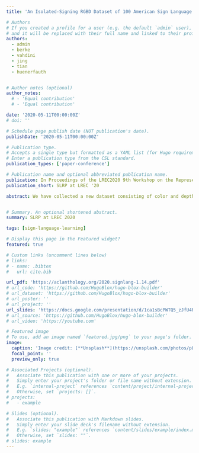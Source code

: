 ```yaml
---
title: 'An Isolated-Signing RGBD Dataset of 100 American Sign Language Signs Produced by Fluent ASL Signers'

# Authors
# If you created a profile for a user (e.g. the default `admin` user), write the username (folder name) here
# and it will be replaced with their full name and linked to their profile.
authors:
  - admin
  - berke
  - vahdini
  - jing
  - tian
  - huenerfauth


# Author notes (optional)
author_notes:
  # - 'Equal contribution'
  # - 'Equal contribution'

date: '2020-05-11T00:00:00Z'
# doi: ''

# Schedule page publish date (NOT publication's date).
publishDate: '2020-05-11T00:00:00Z'

# Publication type.
# Accepts a single type but formatted as a YAML list (for Hugo requirements).
# Enter a publication type from the CSL standard.
publication_types: ['paper-conference']

# Publication name and optional abbreviated publication name.
publication: In Proceedings of the LREC2020 9th Workshop on the Representation and Processing of Sign Languages (SLRP at LREC 2020)
publication_short: SLRP at LREC '20

abstract: We have collected a new dataset consisting of color and depth videos of fluent American Sign Language (ASL) signers performing sequences of 100 ASL signs from a Kinect v2 sensor. This directed dataset had originally been collected as part of an ongoing collaborative project, to aid in the development of a sign-recognition system for identifying occurrences of these 100 signs in video. The set of words consist of vocabulary items that would commonly be learned in a first-year ASL course offered at a university, although the specific set of signs selected for inclusion in the dataset had been motivated by project-related factors. Given increasing interest among sign-recognition and other computer-vision researchers in red-green-blue-depth (RBGD) video, we release this dataset for use by the research community. In addition to the RGB video files, we share depth and HD face data as well as additional features of face, hands, and body produced through post-processing of this data.


# Summary. An optional shortened abstract.
summary: SLRP at LREC 2020

tags: [sign-language-learning]

# Display this page in the Featured widget?
featured: true

# Custom links (uncomment lines below)
# links:
# - name: .bibtex
#   url: cite.bib

url_pdf: 'https://aclanthology.org/2020.signlang-1.14.pdf'
# url_code: 'https://github.com/HugoBlox/hugo-blox-builder'
# url_dataset: 'https://github.com/HugoBlox/hugo-blox-builder'
# url_poster: ''
# url_project: ''
url_slides: 'https://docs.google.com/presentation/d/1ca1sBcPWTQ5_zJfU4R0vGPIWq92EpK_nCw3_m1b_V3E/edit?usp=sharing'
# url_source: 'https://github.com/HugoBlox/hugo-blox-builder'
# url_video: 'https://youtube.com'

# Featured image
# To use, add an image named `featured.jpg/png` to your page's folder.
image:
  caption: 'Image credit: [**Unsplash**](https://unsplash.com/photos/pLCdAaMFLTE)'
  focal_point: ''
  preview_only: true

# Associated Projects (optional).
#   Associate this publication with one or more of your projects.
#   Simply enter your project's folder or file name without extension.
#   E.g. `internal-project` references `content/project/internal-project/index.md`.
#   Otherwise, set `projects: []`.
# projects:
#   - example

# Slides (optional).
#   Associate this publication with Markdown slides.
#   Simply enter your slide deck's filename without extension.
#   E.g. `slides: "example"` references `content/slides/example/index.md`.
#   Otherwise, set `slides: ""`.
# slides: example
---
```

<!-- 
{{% callout note %}}
Click the _Cite_ button above to demo the feature to enable visitors to import publication metadata into their reference management software.
{{% /callout %}}

{{% callout note %}}
Create your slides in Markdown - click the _Slides_ button to check out the example.
{{% /callout %}}

Add the publication's **full text** or **supplementary notes** here. You can use rich formatting such as including [code, math, and images](https://docs.hugoblox.com/content/writing-markdown-latex/). -->
